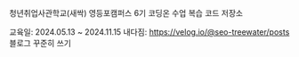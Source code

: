 청년취업사관학교(새싹) 영등포캠퍼스 6기 코딩온 수업 복습 코드 저장소 

교육일: 2024.05.13 ~ 2024.11.15
내다짐: https://velog.io/@seo-treewater/posts 블로그 꾸준히 쓰기



